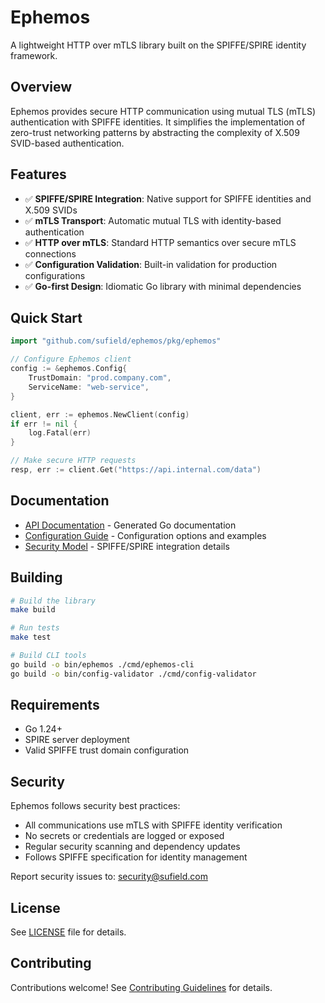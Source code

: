 # Ephemos

A lightweight HTTP over mTLS library built on the SPIFFE/SPIRE identity framework.

## Overview

Ephemos provides secure HTTP communication using mutual TLS (mTLS) authentication with SPIFFE identities. It simplifies the implementation of zero-trust networking patterns by abstracting the complexity of X.509 SVID-based authentication.

## Features

- ✅ **SPIFFE/SPIRE Integration**: Native support for SPIFFE identities and X.509 SVIDs
- ✅ **mTLS Transport**: Automatic mutual TLS with identity-based authentication  
- ✅ **HTTP over mTLS**: Standard HTTP semantics over secure mTLS connections
- ✅ **Configuration Validation**: Built-in validation for production configurations
- ✅ **Go-first Design**: Idiomatic Go library with minimal dependencies

## Quick Start

```go
import "github.com/sufield/ephemos/pkg/ephemos"

// Configure Ephemos client
config := &ephemos.Config{
    TrustDomain: "prod.company.com",
    ServiceName: "web-service",
}

client, err := ephemos.NewClient(config)
if err != nil {
    log.Fatal(err)
}

// Make secure HTTP requests
resp, err := client.Get("https://api.internal.com/data")
```

## Documentation

- [API Documentation](docs/api/) - Generated Go documentation
- [Configuration Guide](docs/configuration.md) - Configuration options and examples
- [Security Model](docs/security.md) - SPIFFE/SPIRE integration details

## Building

```bash
# Build the library
make build

# Run tests
make test

# Build CLI tools
go build -o bin/ephemos ./cmd/ephemos-cli
go build -o bin/config-validator ./cmd/config-validator
```

## Requirements

- Go 1.24+
- SPIRE server deployment
- Valid SPIFFE trust domain configuration

## Security

Ephemos follows security best practices:

- All communications use mTLS with SPIFFE identity verification
- No secrets or credentials are logged or exposed
- Regular security scanning and dependency updates
- Follows SPIFFE specification for identity management

Report security issues to: security@sufield.com

## License

See [LICENSE](LICENSE) file for details.

## Contributing

Contributions welcome! See [Contributing Guidelines](.github/CONTRIBUTING.md) for details.